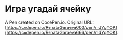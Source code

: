 # Игра угадай ячейку

A Pen created on CodePen.io. Original URL: [https://codepen.io/RenataGaraeva666/pen/mdYgYOK](https://codepen.io/RenataGaraeva666/pen/mdYgYOK).

